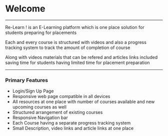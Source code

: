 <h1>Welcome</h1>
<hr>
<p>Re-Learn ! is an E-Learning platform which is one place solution for students preparing for placements</p>
<p> Each and every course is structured with videos and also a progress tracking system to track the amount of completion of course</p>
<p>Along with videos materials that can be refered and articles links included saving time for students having limited time for placement preparation</p>
<hr>
<h3>Primary Features</h3>
<ul>
  <li>Login/Sign Up Page</li>
  <li>Responsive web page compatible in all devices</li>
  <li>All resources at one place with number of courses available and new upcoming courses as well</li>
  <li>Structured arrangement of existing courses</li>
  <li>Responsive Navigation bar </li>
  <li>Each Course having a separate progress tracking system</li>
  <li>Small Description, video links and article links at one place </li>
</ul>
